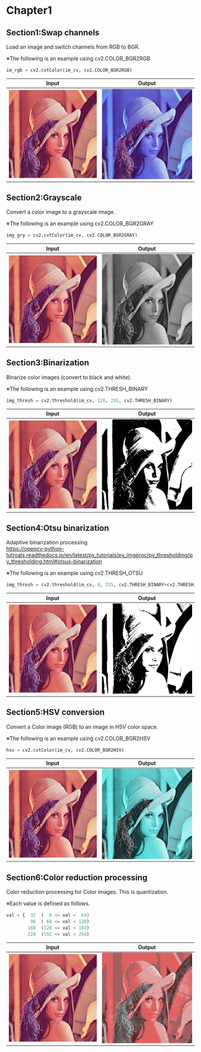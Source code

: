 # Chapter1

## Section1:Swap channels
Load an image and switch channels from RGB to BGR.  

※The following is an example using cv2.COLOR_BGR2RGB  
```python
im_rgb = cv2.cvtColor(im_cv, cv2.COLOR_BGR2RGB)
```

|Input|Output|
|:---:|:---:|
|![](lenna.png)|![](section1/section_1_output.png)|

## Section2:Grayscale
Convert a color image to a grayscale image.  

※The following is an example using cv2.COLOR_BGR2GRAY  
```python
img_gry = cv2.cvtColor(im_cv, cv2.COLOR_BGR2GRAY)
```

|Input|Output|
|:---:|:---:|
|![](lenna.png)|![](section2/section_2_output.png)|

## Section3:Binarization
Binarize color images (convert to black and white).  

※The following is an example using cv2.THRESH_BINARY  
```python
img_thresh = cv2.threshold(im_cv, 128, 255, cv2.THRESH_BINARY)
```

|Input|Output|
|:---:|:---:|
|![](lenna.png)|![](section3/section_3_output.png)|

## Section4:Otsu binarization

Adaptive binarization processing.  
https://opencv-python-tutroals.readthedocs.io/en/latest/py_tutorials/py_imgproc/py_thresholding/py_thresholding.html#otsus-binarization

※The following is an example using cv2.THRESH_OTSU  
```python
img_thresh = cv2.threshold(im_cv, 0, 255, cv2.THRESH_BINARY+cv2.THRESH_OTSU)
```

|Input|Output|
|:---:|:---:|
|![](lenna.png)|![](section4/section_4_output.png)|

## Section5:HSV conversion

Convert a Color image (RGB) to an image in HSV color space.

※The following is an example using cv2.COLOR_BGR2HSV  
```python
hsv = cv2.cvtColor(im_cv, cv2.COLOR_BGR2HSV)
```

|Input|Output|
|:---:|:---:|
|![](lenna.png)|![](section5/section_5_output.png)|

## Section6:Color reduction processing

Color reduction processing for Color images. This is quantization.

※Each value is defined as follows.
```python
val = {  32  (  0 <= val <  64)
         96  ( 64 <= val < 128)
        160  (128 <= val < 192)
        224  (192 <= val < 256)
```

|Input|Output|
|:---:|:---:|
|![](lenna.png)|![](section6/section_6_output.png)|


